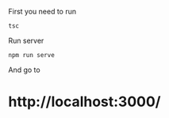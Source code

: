 First you need to run
```
tsc
```
Run server 
```
npm run serve
```
 And go to
# http://localhost:3000/
